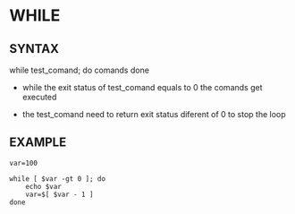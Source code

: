 # WHILE

## SYNTAX

while test_comand; do
    comands
done

- while the exit status of test_comand equals to 0 the comands get executed

- the test_comand need to return exit status diferent of 0 to stop the loop

## EXAMPLE

```
var=100

while [ $var -gt 0 ]; do
    echo $var
    var=$[ $var - 1 ]
done
```